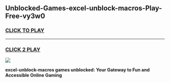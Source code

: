 
## Unblocked-Games-excel-unblock-macros-Play-Free-vy3w0
<h3>
<a href="https://premium76.site?title=excel-unblock-macros&ref=10A">CLICK TO PLAY</a></h3>
<hr>

<h3>
<a href="https://premium76.site?title=excel-unblock-macros&ref=10A">CLICK 2 PLAY</a>
  
</h3>

<a href="https://premium76.site?title=excel-unblock-macros&ref=10A"><img src="https://clearcache.store/games.png"></a>


**excel-unblock-macros games unblocked: Your Gateway to Fun and Accessible Online Gaming**
